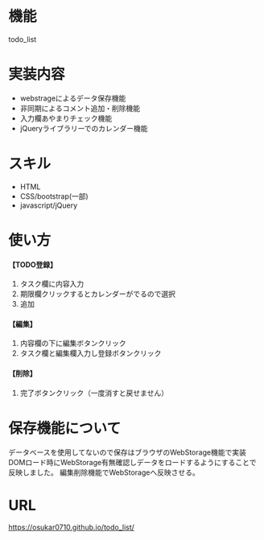 # 機能
todo_list

# 実装内容
- webstrageによるデータ保存機能
- 非同期によるコメント追加・削除機能
- 入力欄あやまりチェック機能
- jQueryライブラリーでのカレンダー機能

# スキル
- HTML
- CSS/bootstrap(一部)
- javascript/jQuery

# 使い方
#### 【TODO登録】
1. タスク欄に内容入力
2. 期限欄クリックするとカレンダーがでるので選択
3. 追加

#### 【編集】
1. 内容欄の下に編集ボタンクリック
2. タスク欄と編集欄入力し登録ボタンクリック

#### 【削除】
1. 完了ボタンクリック（一度消すと戻せません）

# 保存機能について
データベースを使用してないので保存はブラウザのWebStorage機能で実装
DOMロード時にWebStorage有無確認しデータをロードするようにすることで反映しました。
編集削除機能でWebStorageへ反映させる。

# URL
https://osukar0710.github.io/todo_list/
